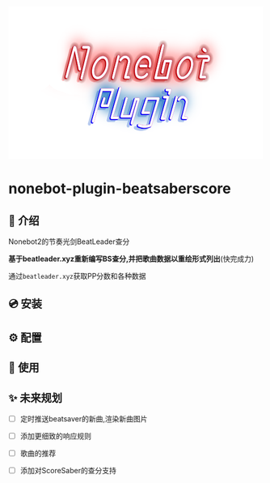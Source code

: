 <div align="center">
  <a><img src='./NoneBot.png' height='300' alt="logo"></a>
</div>

# nonebot-plugin-beatsaberscore
## 📖 介绍

Nonebot2的节奏光剑BeatLeader查分

**基于beatleader.xyz重新编写BS查分,并把歌曲数据以重绘形式列出**(快完成力)

通过`beatleader.xyz`获取PP分数和各种数据

## 💿 安装


## ⚙️ 配置


## 🎉 使用


## ✨ 未来规划
- [ ] 定时推送beatsaver的新曲,渲染新曲图片
- [ ] 添加更细致的响应规则
- [ ] 歌曲的推荐
- [ ] 添加对ScoreSaber的查分支持

